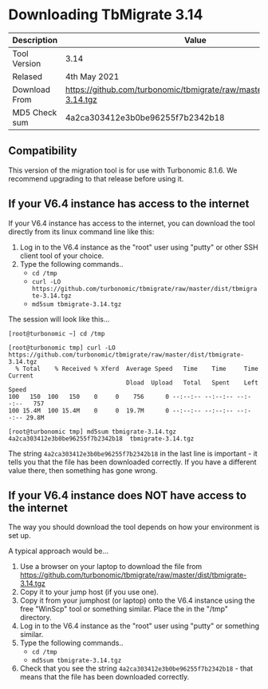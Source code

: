 # Downloading TbMigrate 3.14

| Description | Value |
| ---- | ----- |
| Tool Version | 3.14 |
| Relased | 4th May 2021 |
| Download From | https://github.com/turbonomic/tbmigrate/raw/master/dist/tbmigrate-3.14.tgz |
| MD5 Check sum | 4a2ca303412e3b0be96255f7b2342b18 |

## Compatibility

This version of the migration tool is for use with Turbonomic 8.1.6. We recommend upgrading to that release before using it.


## If your V6.4 instance has access to the internet

If your V6.4 instance has access to the internet, you can download the tool directly from its linux command line like this:

1. Log in to the V6.4 instance as the "root" user using "putty" or other SSH client tool of your choice.
2. Type the following commands..
   * `cd /tmp`
   * `curl -LO https://github.com/turbonomic/tbmigrate/raw/master/dist/tbmigrate-3.14.tgz`
   * `md5sum tbmigrate-3.14.tgz`

The session will look like this...

```
[root@turbonomic ~] cd /tmp

[root@turbonomic tmp] curl -LO https://github.com/turbonomic/tbmigrate/raw/master/dist/tbmigrate-3.14.tgz
  % Total    % Received % Xferd  Average Speed   Time    Time     Time  Current
                                 Dload  Upload   Total   Spent    Left  Speed
100   150  100   150    0     0    756      0 --:--:-- --:--:-- --:--:--   757
100 15.4M  100 15.4M    0     0  19.7M      0 --:--:-- --:--:-- --:--:-- 29.8M

[root@turbonomic tmp] md5sum tbmigrate-3.14.tgz
4a2ca303412e3b0be96255f7b2342b18  tbmigrate-3.14.tgz
```

The string `4a2ca303412e3b0be96255f7b2342b18` in the last line is important - it tells you that the file has been downloaded correctly. If you have a different value there, then something has gone wrong.

## If your V6.4 instance does NOT have access to the internet

The way you should download the tool depends on how your environment is set up.

A typical approach would be...

1. Use a browser on your laptop to download the file from https://github.com/turbonomic/tbmigrate/raw/master/dist/tbmigrate-3.14.tgz 
2. Copy it to your jump host (if you use one).
3. Copy it from your jumphost (or laptop) onto the V6.4 instance using the free "WinScp" tool or something similar. Place the in the "/tmp" directory.
4. Log in to the V6.4 instance as the "root" user using "putty" or something similar.
5. Type the following commands..
   * `cd /tmp`
   * `md5sum tbmigrate-3.14.tgz`
6. Check that you see the string `4a2ca303412e3b0be96255f7b2342b18` - that means that the file has been downloaded correctly.

